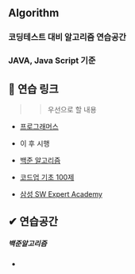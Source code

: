 ## Algorithm

### 코딩테스트 대비 알고리즘 연습공간
### JAVA, Java Script 기준

## 🐳 연습 링크
>> 우선으로 할 내용

* [프로그래머스](https://programmers.co.kr/)

- 이 후 시행
* [백준 알고리즘](https://www.acmicpc.net/)
  
* [코드업 기초 100제](https://codeup.kr/problemsetsol.php?psid=23)
 
* [삼성 SW Expert Academy](https://swexpertacademy.com/main/main.do)
## ✔ 연습공간

##### 백준알고리즘
* 


